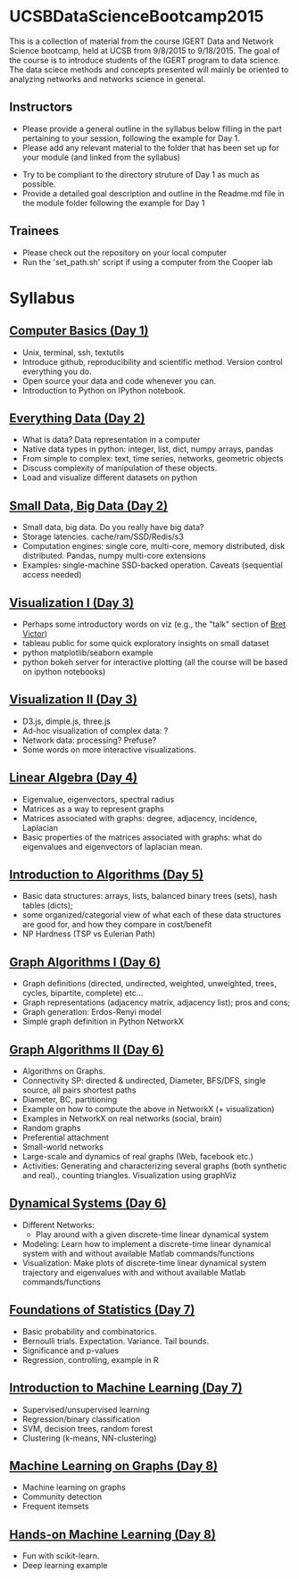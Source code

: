 # UCSBDataScienceBootcamp2015

This is a collection of material from the course IGERT Data and Network Science bootcamp, held at UCSB from 9/8/2015 to 9/18/2015.
The goal of the course is to introduce students of the IGERT program to data science. The data sciece methods and concepts presented will mainly be oriented to analyzing networks and networks science in general.

## Instructors

  - Please provide a general outline in the syllabus below filling in the part pertaining to your session, following the example for Day 1.
  - Please add any relevant material to the folder that has been set up for your module (and linked from the syllabus)
   * Try to be compliant to the directory struture of Day 1 as much as possible.
   * Provide a detailed goal description and outline in the Readme.md file in the module folder following the example for Day 1
  
## Trainees

  - Please check out the repository on your local computer
  - Run the 'set_path.sh' script if using a computer from the Cooper lab

# Syllabus

## [Computer Basics (Day 1)](../..//tree/master/Day01_ComputerBasics)

  - Unix, terminal, ssh, textutils
  - Introduce github, reproducibility and scientific method. Version control everything you do.
  - Open source your data and code whenever you can.
  - Introduction to Python on IPython notebook.
 
## [Everything Data (Day 2)](../..//tree/master/Day02_EverythingData)

  - What is data? Data representation in a computer
  - Native data types in python: integer, list, dict, numpy arrays, pandas 
  - From simple to complex: text, time series, networks, geometric objects
  - Discuss complexity of manipulation of these objects. 
  - Load and visualize different datasets on python

## [Small Data, Big Data (Day 2)](../..//tree/master/Day02_WhatIsBigData)

  - Small data, big data. Do you really have big data? 
  - Storage latencies. cache/ram/SSD/Redis/s3 
  - Computation engines: single core, multi-core, memory distributed, disk distributed. Pandas, numpy multi-core extensions
  - Examples: single-machine SSD-backed operation. Caveats (sequential access needed)

## [Visualization I (Day 3)](../..//tree/master/Day03_Vizualization1)

  - Perhaps some introductory words on viz (e.g., the "talk" section of [Bret Victor](http://worrydream.com/)) 
  - tableau public for some quick exploratory insights on small dataset
  - python matplotlib/seaborn example
  - python bokeh server for interactive plotting (all the course will be based on ipython notebooks) 

## [Visualization II (Day 3)](../..//tree/master/Day03_Vizualization2)

  - D3.js, dimple.js, three.js
  - Ad-hoc visualization of complex data: ?  
  - Network data: processing? Prefuse?
  - Some words on more interactive visualizations.

## [Linear Algebra (Day 4)](../..//tree/master/Day04_LinearAlgebra)

  - Eigenvalue, eigenvectors, spectral radius
  - Matrices as a way to represent graphs 	
  - Matrices associated with graphs: degree, adjacency, incidence, Laplacian
  - Basic properties of the matrices associated with graphs: what do eigenvalues and eigenvectors of laplacian mean.

## [Introduction to Algorithms (Day 5)](../..//tree/master/Day05_AlgorithmBasics)

  - Basic data structures:  arrays, lists, balanced binary trees (sets), hash tables (dicts); 
  - some organized/categorial view of what each of these data structures are good for, and how they compare in cost/benefit
  - NP Hardness (TSP vs Eulerian Path)

## [Graph Algorithms I (Day 6)](../..//tree/master/Day06_GraphAlgorithms1)

  - Graph definitions (directed, undirected, weighted, unweighted, trees, cycles, bipartite, complete) etc…
  - Graph representations (adjacency matrix, adjacency list); pros and cons; 
  - Graph generation: Erdos-Renyi model
  - Simple graph definition in Python NetworkX

## [Graph Algorithms II (Day 6)](../..//tree/master/Day06_GraphAlgorithms2)

  - Algorithms on Graphs.
  - Connectivity SP: directed & undirected, Diameter, BFS/DFS, single source, all pairs shortest paths
  - Diameter, BC, partitioning
  - Example on how to compute the above in NetworkX (+ visualization) 
  - Examples in NetworkX on real networks (social, brain)
  - Random graphs
  - Preferential attachment
  - Small-world networks
  - Large-scale and dynamics of real graphs (Web, facebook etc.)
  - Activities: Generating and characterizing several graphs (both synthetic and real)., counting triangles. Visualization using graphViz

## [Dynamical Systems (Day 6)](../..//tree/master/Day06_DynamicalSystems)

  - Different Networks:
	- Play around with a given discrete-time linear dynamical system
  - Modeling: Learn how to implement a discrete-time linear dynamical system with and without available Matlab commands/functions
  - Visualization: Make plots of discrete-time linear dynamical system trajectory and eigenvalues with and without available Matlab commands/functions

## [Foundations of Statistics (Day 7)](../..//tree/master/Day07_Stats)

  - Basic probability and combinatorics. 
  - Bernoulli trials. Expectation. Variance. Tail bounds.
  - Significance and p-values
  - Regression, controlling, example in R

## [Introduction to Machine Learning (Day 7)](../..//tree/master/Day07_MachineLearning1)

  - Supervised/unsupervised learning
  - Regression/binary classification
  - SVM, decision trees, random forest
  - Clustering (k-means, NN-clustering)

## [Machine Learning on Graphs (Day 8)](../..//tree/master/Day07_MachineLearning2)

  - Machine learning on graphs
  - Community detection
  - Frequent itemsets

## [Hands-on Machine Learning (Day 8)](../..//tree/master/Day08_MachineLearning3)

  - Fun with scikit-learn. 
  - Deep learning example

